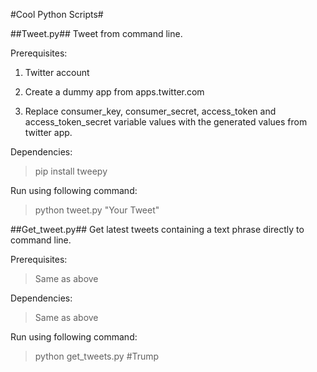 #Cool Python Scripts#

##Tweet.py##
Tweet from command line.

Prerequisites:

1. Twitter account

2. Create a dummy app from apps.twitter.com

3. Replace consumer_key, consumer_secret, access_token and access_token_secret variable values with the generated values from twitter app.

Dependencies:

>pip install tweepy

Run using following command:
>python tweet.py "Your Tweet"

##Get_tweet.py##
Get latest tweets containing a text phrase directly to command line.

Prerequisites:

>Same as above

Dependencies:

>Same as above

Run using following command:
>python get_tweets.py #Trump
